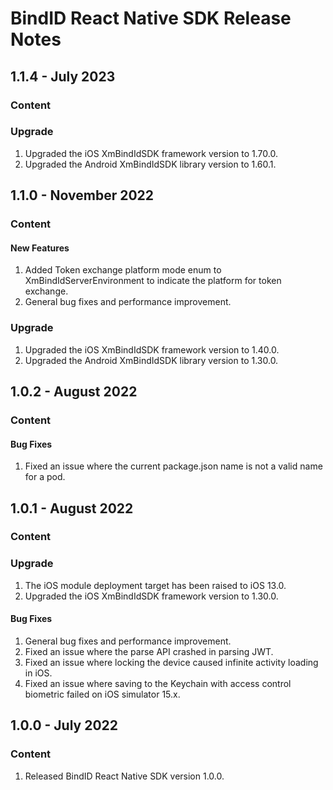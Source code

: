 # BindID React Native SDK Release Notes

<!---
Template
## Version - Date
### Content
#### New Features
#### Enhancements
#### Bug Fixes
### Upgrade
#### EXPECTED MIGRATION CHANGES 
--->

## 1.1.4 - July 2023
### Content
### Upgrade
1. Upgraded the iOS XmBindIdSDK framework version to 1.70.0.
1. Upgraded the Android XmBindIdSDK library version to 1.60.1.

## 1.1.0 - November 2022
### Content
#### New Features
1. Added Token exchange platform mode enum to XmBindIdServerEnvironment to indicate the platform for token exchange.
1. General bug fixes and performance improvement.

### Upgrade
1. Upgraded the iOS XmBindIdSDK framework version to 1.40.0.
1. Upgraded the Android XmBindIdSDK library version to 1.30.0.

## 1.0.2 - August 2022
### Content
#### Bug Fixes
1. Fixed an issue where the current package.json name is not a valid name for a pod.

## 1.0.1 - August 2022
### Content
### Upgrade
1. The iOS module deployment target has been raised to iOS 13.0.
1. Upgraded the iOS XmBindIdSDK framework version to 1.30.0.

#### Bug Fixes
1. General bug fixes and performance improvement.
1. Fixed an issue where the parse API crashed in parsing JWT.
1. Fixed an issue where locking the device caused infinite activity loading in iOS. 
1. Fixed an issue where saving to the Keychain with access control biometric failed on iOS simulator 15.x.

## 1.0.0 - July 2022
### Content
1. Released BindID React Native SDK version 1.0.0.
